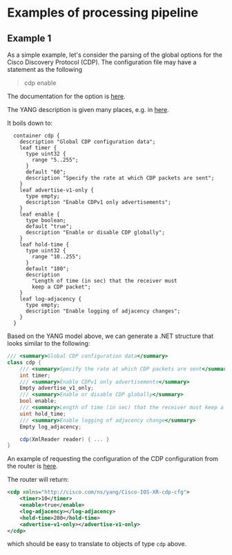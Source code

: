 # Examples of processing pipeline

## Example 1

As a simple example, let's consider the parsing of the global options for the
Cisco Discovery Protocol (CDP). The configuration file may have a statement
as the following

> cdp enable

The documentation for the option is
[here](https://www.cisco.com/c/en/us/td/docs/ios-xml/ios/cdp/configuration/15-mt/cdp-15-mt-book/nm-cdp-discover.html).

The YANG description is given many places, e.g. in
[here](https://github.com/YangModels/yang/blob/master/vendor/cisco/xr/631/Cisco-IOS-XR-cdp-cfg.yang).

It boils down to:

```YANG
  container cdp {
    description "Global CDP configuration data";
    leaf timer {
      type uint32 {
        range "5..255";
      }
      default "60";
      description "Specify the rate at which CDP packets are sent";
    }
    leaf advertise-v1-only {
      type empty;
      description "Enable CDPv1 only advertisements";
    }
    leaf enable {
      type boolean;
      default "true";
      description "Enable or disable CDP globally";
    }
    leaf hold-time {
      type uint32 {
        range "10..255";
      }
      default "180";
      description
        "Length of time (in sec) that the receiver must
        keep a CDP packet";
    }
    leaf log-adjacency {
      type empty;
      description "Enable logging of adjacency changes";
    }
  }
```

Based on the YANG model above, we can generate a .NET structure that looks similar to the following:

```C#
/// <summary>Global CDP configuration data</summary>
class cdp {
    /// <summary>Specify the rate at which CDP packets are sent</summary>
    int timer;
    /// <summary>Enable CDPv1 only advertisements</summary>
    Empty advertise_v1_only;
    /// <summary>Enable or disable CDP globally</summary>
    bool enable;
    /// <summary>Length of time (in sec) that the receiver must keep a CDP packet</summary>
    uint hold_time;
    /// <summary>Enable logging of adjacency change</summary>
    Empty log_adjacency;

    cdp(XmlReader reader) { ... }
}
```

An example of requesting the configuration of the CDP configuration from the router is
[here](https://www.cisco.com/c/en/us/td/docs/optical/ncs1000/60x/b_Datamodels_cg_ncs1000/b_Datamodels_cg_ncs1000_chapter_00.html).

The router will return:

```xml
<cdp xmlns="http://cisco.com/ns/yang/Cisco-IOS-XR-cdp-cfg">
    <timer>10</timer>
    <enable>true</enable>
    <log-adjacency></log-adjacency>
    <hold-time>200</hold-time>
    <advertise-v1-only></advertise-v1-only>
</cdp>
```

which should be easy to translate to objects of type `cdp` above.
